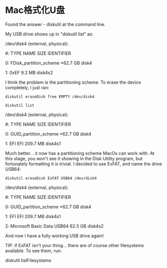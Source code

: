 # Mac格式化U盘

Found the answer - diskutil at the command line.



My USB drive shows up in "diskutil list" as:



/dev/disk4 (external, physical):

   \#:                       TYPE NAME                    SIZE       IDENTIFIER

   0:     FDisk_partition_scheme                        *62.7 GB    disk4

   1:                       0xEF                         9.2 MB     disk4s2



I think the problem is the partitioning scheme.  To erase the device completely, I just ran:



```shell
diskutil eraseDisk free EMPTY /dev/disk4

diskutil list
```



/dev/disk4 (external, physical):

   \#:                       TYPE NAME                    SIZE       IDENTIFIER

   0:      GUID_partition_scheme                        *62.7 GB    disk4

   1:                        EFI EFI                     209.7 MB   disk4s1



Much better... it now has a partitioning scheme MacOs can work with.  At this stage, you won't see it showing in the Disk Utility program, but fortunately formatting it is trivial.  I decided to use ExFAT, and name the drive USB64:



```shell
diskutil eraseDisk ExFAT USB64 /dev/disk4
```



/dev/disk4 (external, physical):

   \#:                       TYPE NAME                    SIZE       IDENTIFIER

   0:      GUID_partition_scheme                        *62.7 GB    disk4

   1:                        EFI EFI                     209.7 MB   disk4s1

   2:       Microsoft Basic Data USB64                   62.5 GB    disk4s2



And now I have a fully working USB drive again!



TIP:  if ExFAT isn't your thing... there are of course other filesystems available.  To see them, run:



diskutil listFilesystems